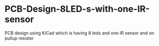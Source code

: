 # PCB-Design-8LED-s-with-one-IR-sensor
PCB design using KiCad which is having 8 leds and one IR sensor and on pullup resister 

